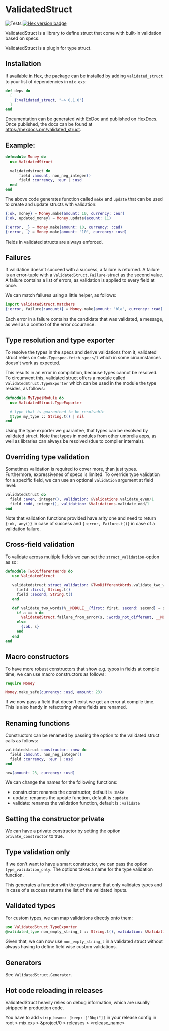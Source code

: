# ValidatedStruct

![Tests](https://github.com/bravobike/validated_struct/actions/workflows/main.yaml/badge.svg)
[![Hex version badge](https://img.shields.io/hexpm/v/validated_struct.svg)](https://hex.pm/packages/validated_struct)

ValidatedStruct is a library to define struct that come with built-in validation
based on specs.

ValidatedStruct is a plugin for type struct.

## Installation

If [available in Hex](https://hex.pm/docs/publish), the package can be installed
by adding `validated_struct` to your list of dependencies in `mix.exs`:

```elixir
def deps do
  [
    {:validated_struct, "~> 0.1.0"}
  ]
end
```

Documentation can be generated with [ExDoc](https://github.com/elixir-lang/ex_doc)
and published on [HexDocs](https://hexdocs.pm). Once published, the docs can
be found at <https://hexdocs.pm/validated_struct>.



## Example:

```elixir
defmodule Money do
  use ValidatedStruct

  validatedstruct do
      field :amount, non_neg_integer()
      field :currency, :eur | :usd
  end
end
```

The above code generates function called `make` and `update` that can be used
to create and update structs with validation:

```elixir
{:ok, money} = Money.make(amount: 10, currency: :eur)
{:ok, updated_money} = Money.update(acount: 11)

{:error, _} = Money.make(amount: 10, currency: :cad)
{:error, _} = Money.make(amount: "10", currency: :usd)
```

Fields in validated structs are always enforced.

## Failures

If validation doesn't succeed with a success, a failure is returned.
A failure is an error-tuple with a `ValidatedStruct.Failure`-struct as the second
value. A failure contains a list of errors, as validation is applied to every
field at once.

We can match failures using a little helper, as follows:

```elixir
import ValidatedStruct.Matchers
{:error, failure(:amount)} = Money.make(amount: "bla", currency: :cad)
```

Each error in a failure contains the candidate that was validated, a message,
as well as a context of the error occurance.

## Type resolution and type exporter

To resolve the types in the specs and derive validations from it, validated struct
relies on `Code.Typespec.fetch_specs/1` which in some circumstances doesn't work
as expected.

This results in an error in compilation, because types cannot be resolved. To circumvent
this, validated struct offers a module called `ValidatedStruct.TypeExporter` which
can be used in the module the type resides, as follows:

```elixir
defmodule MyTypesModule do
  use ValidatedStruct.TypeExporter

  # type that is guaranteed to be resolvable
  @type my_type :: String.t() | nil
end
```

Using the type exporter we guarantee, that types can be resolved by validated
struct. Note that types in modules from other umbrella apps, as well as libraries
can always be resolved (due to compiler internals).

## Overriding type validation

Sometimes validation is required to cover more, than just types. Furthermore,
expressivenes of specs is limited. 
To override type validation for a specific field, we can use an optional
`validation` argument at field level:

```elixir
validatedstruct do
  field :even, integer(), validation: &Validations.validate_even/1
  field :odd, integer(), validation: &Validations.validate_odd/1
end
```

Note that validation functions provided have arity one and need to return
`{:ok, any()}` in case of success and `{:error, Failure.t()}` in case of
a validation failure.

## Cross-field validation

To validate across multiple fields we can set the `struct_validation`-option as so:
    
```elixir
defmodule TwoDifferentWords do
   use ValidatedStruct

   validatedstruct struct_validation: &TwoDifferentWords.validate_two_words/1 do
     field :first, String.t()
     field :second, String.t()
   end

   def validate_two_words(%__MODULE__{first: first, second: second} = s) do
     if a == b do
       ValidatedStruct.failure_from_error(s, :words_not_different, __MODULE__)
     else
       {:ok, s}
     end
   end
end
```

## Macro constructors

To have more robust constructors that show e.g. typos in fields at compile time,
we can use macro constructors as follows:

```elixir
require Money

Money.make_safe(currency: :usd, amount: 23)
```

If we now pass a field that doesn't exist we get an error at compile time.
This is also handy in refactoring where fields are renamed.

## Renaming functions

Constructors can be renamed by passing the option to the validated struct calls
as follows:

```elixir
validatedstruct constructor: :new do
  field :amount, non_neg_integer()
  field :currency, :eur | :usd
end

new(amount: 23, currency: :usd)
```

We can change the names for the following functions:

- constructor: renames the constructor, default is `:make`
- update: renames the update function, default is `:update`
- validate: renames the validation function, default is `:validate`

## Setting the constructor private

We can have a private constructor by setting the option `private_constructor` to true.

## Type validation only

If we don't want to have a smart constructor, we can pass the option
`type_validation_only`. The options takes a name for the type validation
function.

This generates a function with the given name that only validates types
and in case of a success returns the list of the validated inputs.

## Validated types

For custom types, we can map validations directly onto them:

```elixir
use ValidatedStruct.TypeExporter 
@validated_type non_empty_string_t :: String.t(), validation: &Validation.validate_non_empty_string/1 
```

Given that, we can now use `non_empty_string_t` in a validated
struct without always having to define field wise custom validations.

## Generators

See `ValidatedStruct.Generator`.

## Hot code reloading in releases

ValidatedStruct heavily relies on debug information, which are usually stripped in
production code.

You have to add `strip_beams: [keep: ["Dbgi"]]` in your release config in
root > mix.exs > &project/0 > releases > <release_name>

